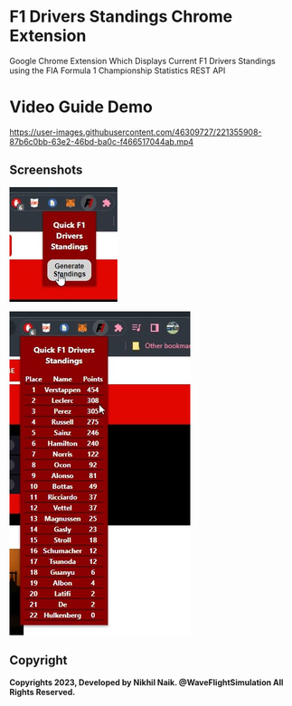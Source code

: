 # F1 Drivers Standings Chrome Extension

Google Chrome Extension Which Displays Current F1 Drivers Standings using the 
FIA Formula 1 Championship Statistics REST API 


# Video Guide Demo

https://user-images.githubusercontent.com/46309727/221355908-87b6c0bb-63e2-46bd-ba0c-f466517044ab.mp4

## Screenshots
<p float="center">
  <img src="https://github.com/nikhilsurfingaus/f1-chrome-extension/blob/master/assets/demo1.jpg"  />
</p>
<p float="center">
  <img src="https://github.com/nikhilsurfingaus/f1-chrome-extension/blob/master/assets/demo2.jpg" />
</p>

## Copyright

**Copyrights 2023, Developed by Nikhil Naik. @WaveFlightSimulation All Rights Reserved.**
